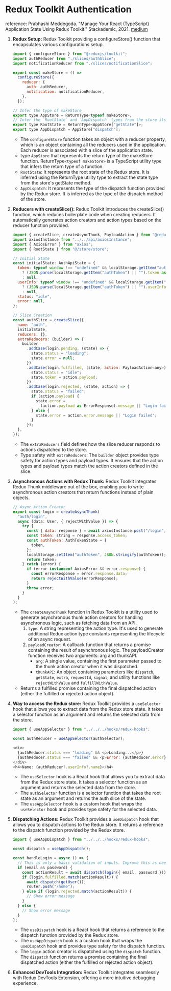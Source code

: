 # Redux Toolkit Authentication

<!-- Manage Your React (TypeScript) Application State Using Redux Toolkit
Prabhashi Meddegoda
Stackademic

Published in
Stackademic
3 -->

<!-- add reference -->
reference: Prabhashi Meddegoda. "Manage Your React (TypeScript) Application State Using Redux Toolkit." Stackademic, 2021. [medium](https://medium.com/stackademic/manage-your-react-typescript-application-state-using-redux-toolkit-926d3b4abaa7)

1.  **Redux Setup:** Redux Toolkit providing a configureStore() function that encapsulates various configurations setup.

    ```javascript
    import { configureStore } from "@reduxjs/toolkit";
    import authReducer from "./slices/authSlice";
    import notificationReducer from "./slices/notificationSlice";

    export const makeStore = () =>
      configureStore({
        reducer: {
          auth: authReducer,
          notification: notificationReducer,
        },
      });

    // Infer the type of makeStore
    export type AppStore = ReturnType<typeof makeStore>;
    // Infer the `RootState` and `AppDispatch` types from the store itself
    export type RootState = ReturnType<AppStore["getState"]>;
    export type AppDispatch = AppStore["dispatch"];
    ```
    - The `configureStore` function takes an object with a reducer property, which is an object containing all the reducers used in the application. Each reducer is associated with a slice of the application state. 
    - type `AppStore` that represents the return type of the makeStore function. ReturnType`<typeof makeStore>` is a TypeScript utility type that infers the return type of a function.
    - `RootState`: It represents the root state of the Redux store. It is inferred using the ReturnType utility type to extract the state type from the store's getState method.
    - `AppDispatch`: It represents the type of the dispatch function provided by the Redux store. It is inferred as the type of the dispatch method of the store.

2.  **Reducers with createSlice():** Redux Toolkit introduces the createSlice() function, which reduces boilerplate code when creating reducers. It automatically generates action creators and action types based on the reducer function provided.

    ```javascript
    import { createSlice, createAsyncThunk, PayloadAction } from "@reduxjs/toolkit";
    import axiosInstance from "../../api/axiosInstance";
    import { AxiosError } from "axios";
    import { RootState } from "@/store/store";

    // Initial State
    const initialState: AuthApiState = {
      token: typeof window !== "undefined" && localStorage.getItem("authToken")
        ? (JSON.parse(localStorage.getItem("authToken") || "").token as null)
        : null,
      userInfo: typeof window !== "undefined" && localStorage.getItem("authToken")
        ? (JSON.parse(localStorage.getItem("authToken") || "").userInfo as null)
        : null,
      status: "idle",
      error: null,
    };

    // Slice Creation
    const authSlice = createSlice({
      name: "auth",
      initialState,
      reducers: {},
      extraReducers: (builder) => {
        builder
          .addCase(login.pending, (state) => {
            state.status = "loading";
            state.error = null;
          })
          .addCase(login.fulfilled, (state, action: PayloadAction<any>) => {
            state.status = "idle";
            state.token = action.payload;
          })
          .addCase(login.rejected, (state, action) => {
            state.status = "failed";
            if (action.payload) {
              state.error =
                (action.payload as ErrorResponse).message || "Login failed";
            } else {
              state.error = action.error.message || "Login failed";
            }
          });
      },
    });
    ```
    - The `extraReducers` field defines how the slice reducer responds to actions dispatched to the store.
    - Type safety with `extraReducers`: The `builder` object provides type safety for action types and payload types. It ensures that the action types and payload types match the action creators defined in the slice.

3.  **Asynchronous Actions with Redux Thunk:** Redux Toolkit integrates Redux Thunk middleware out of the box, enabling you to write asynchronous action creators that return functions instead of plain objects.
    ```javascript
    // Async Action Creator
    export const login = createAsyncThunk(
      "auth/login",
      async (data: User, { rejectWithValue }) => {
        try {
          const { data: response } = await axiosInstance.post("/login", data);
          const token: string = response.access_token;
          const authToken: AuthTokenState = {
            token,
          };
          localStorage.setItem("authToken", JSON.stringify(authToken));
          return token;
        } catch (error) {
          if (error instanceof AxiosError && error.response) {
            const errorResponse = error.response.data;
            return rejectWithValue(errorResponse);
          }
          throw error;
        }
      }
    );
    ```
    - The `createAsyncThunk` function in Redux Toolkit is a utility used to generate asynchronous thunk action creators for handling asynchronous logic, such as fetching data from an API.
      1. `type`: A string representing the action type. It's used to generate additional Redux action type constants representing the lifecycle of an async request.
      2. `payloadCreator`: A callback function that returns a promise containing the result of asynchronous logic. The payloadCreator function receives two arguments: arg and thunkAPI.
           - `arg`: A single value, containing the first parameter passed to the thunk action creator when it was dispatched.
          - `thunkAPI`: An object containing parameters like `dispatch`, `getState`, `extra`, `requestId`, `signal`, and utility functions like `rejectWithValue` and `fulfillWithValue`.
     - Returns a fulfilled promise containing the final dispatched action (either the fulfilled or rejected action object).

4. **Way to access the Redux store:** Redux Toolkit provides a `useSelector` hook that allows you to extract data from the Redux store state. It takes a selector function as an argument and returns the selected data from the store.
    ```javascript
    import { useAppSelector } from "../../../hooks/redux-hooks";
    
    const authReducer = useAppSelector(authSelector);

    <div>
      {authReducer.status === "loading" && <p>Loading...</p>}
      {authReducer.status === "failed" && <p>Error: {authReducer.error}</p>}
    </div>
    <h4>Name: {authReducer?.userInfo?.name}</h4>
    ```
    - The `useSelector` hook is a React hook that allows you to extract data from the Redux store state. It takes a selector function as an argument and returns the selected data from the store.
    - The `authSelector` function is a selector function that takes the root state as an argument and returns the auth slice of the state.
    - The `useAppSelector` hook is a custom hook that wraps the `useSelector` hook and provides type safety for the selected data.

5. **Dispatching Actions:** Redux Toolkit provides a `useDispatch` hook that allows you to dispatch actions to the Redux store. It returns a reference to the dispatch function provided by the Redux store.
    ```javascript
    import { useAppDispatch } from "../../../hooks/redux-hooks";

    const dispatch = useAppDispatch();

    const handleLogin = async () => {
      // This is only a basic validation of inputs. Improve this as needed.
      if (email && password) {
        const actionResult = await dispatch(login({ email, password }));
        if (login.fulfilled.match(actionResult)) {
          await dispatch(getUser());
          router.push("/home");
        } else if (login.rejected.match(actionResult)) {
          // Show error message
        }
      } else {
        // Show error message
      }
    };
    ```
    - The `useDispatch` hook is a React hook that returns a reference to the dispatch function provided by the Redux store.
    - The `useAppDispatch` hook is a custom hook that wraps the `useDispatch` hook and provides type safety for the dispatch function.
    - The `login` action creator is dispatched using the `dispatch` function. The `dispatch` function returns a promise containing the final dispatched action (either the fulfilled or rejected action object).

6. **Enhanced DevTools Integration:** Redux Toolkit integrates seamlessly with Redux DevTools Extension, offering a more intuitive debugging experience.
